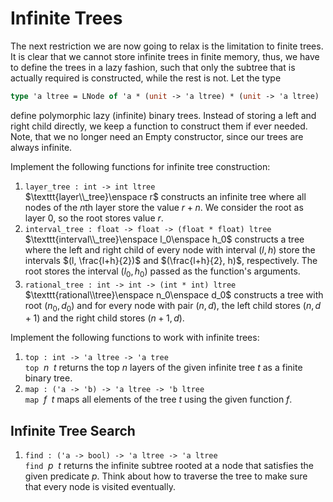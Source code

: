 # Infinite Trees
The next restriction we are now going to relax is the limitation to finite trees. It is clear that we cannot store infinite trees in finite memory, thus, we have to define the trees in a lazy fashion, such that only the subtree that is actually required is constructed, while the rest is not. Let the type

```ocaml
type 'a ltree = LNode of 'a * (unit -> 'a ltree) * (unit -> 'a ltree)
```

define polymorphic lazy (infinite) binary trees. Instead of storing a left and right child directly, we keep a function to construct them if ever needed. Note, that we no longer need an Empty constructor, since our trees are always infinite.

Implement the following functions for infinite tree construction:

1. `layer_tree : int -> int ltree`  
    $\texttt{layer\\_tree}\enspace r$ constructs an infinite tree where all nodes of the $n$th layer store the value $r+n$. We consider the root as layer $0$, so the root stores value $r$.
2. `interval_tree : float -> float -> (float * float) ltree`  
    $\texttt{interval\\_tree}\enspace l_0\enspace h_0$ constructs a tree where the left and right child of every node with interval $(l,h)$ store the intervals $(l, \frac{l+h}{2})$ and $(\frac{l+h}{2}, h)$, respectively. The root stores the interval $(l_0​,h_0)$ passed as the function's arguments.
3. `rational_tree : int -> int -> (int * int) ltree`  
    $\texttt{rational\\tree}\enspace n_0\enspace d_0$ constructs a tree with root $(n_0,d_0)$ and for every node with pair $(n,d)$, the left child stores $(n,d+1)$ and the right child stores $(n+1,d)$.

Implement the following functions to work with infinite trees:

1. `top : int -> 'a ltree -> 'a tree`  
    $\texttt{top}\enspace n\enspace t$ returns the top $n$ layers of the given infinite tree $t$ as a finite binary tree.
2. `map : ('a -> 'b) -> 'a ltree -> 'b ltree`  
    $\texttt{map}\enspace f\enspace t$ maps all elements of the tree $t$ using the given function $f$.

## Infinite Tree Search
1. `find : ('a -> bool) -> 'a ltree -> 'a ltree`  
    $\texttt{find}\enspace p\enspace t$ returns the infinite subtree rooted at a node that satisfies the given predicate $p$. Think about how to traverse the tree to make sure that every node is visited eventually.